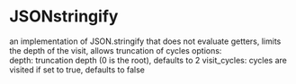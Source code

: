 # JSONstringify
an implementation of JSON.stringify that does not evaluate getters, limits the depth of the visit, allows truncation of cycles
 options:  
   depth: truncation depth (0 is the root), defaults to 2
   visit_cycles: cycles are visited if set to true, defaults to false
